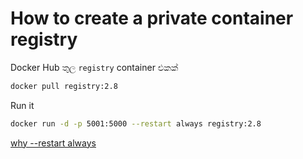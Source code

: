 # How to create a private container registry

Docker Hub තුල `registry` container එකක්
```bash
docker pull registry:2.8
```

Run it
```bash
docker run -d -p 5001:5000 --restart always registry:2.8
```
[why --restart always](https://docs.docker.com/config/containers/start-containers-automatically/)

